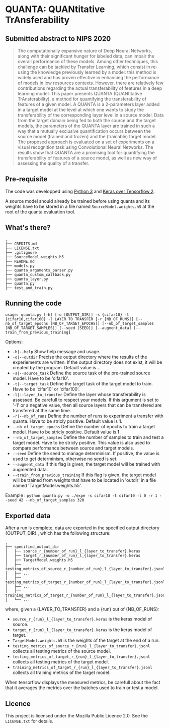 # QUANTA: QUANtitative TrAnsferability

## Submitted abstract to NIPS 2020

> The computationally expansive nature of Deep Neural Networks, along with their
significant hunger for labeled data, can impair the overall performance of these
models. Among other techniques, this challenge can be tackled by Transfer
Learning, which consist in re-using the knowledge previously learned by a model:
this method is widely used and has proven effective in enhancing the performance
of models in low resources contexts. However, there are relatively few 
contributions regarding the actual transferability of features in a deep 
learning model. This paper presents QUANTA (QUANtitative TrAnsferability), 
a method for quantifying the transferability of features of a given model. 
A QUANTA is a 2-parameters layer added in a target model at the level at which 
one wants to study the transferability of the corresponding layer level in a 
source model. Data from the target domain being fed to both the source and the 
target models, the parameters of the QUANTA layer are trained in such a way 
that a mutually exclusive quantification occurs between the source model 
(trained and frozen) and the (trainable) target model. The proposed approach 
is evaluated on a set of experiments on a visual recognition task using 
Convolutional Neural Networks. The results show that QUANTA are a promising 
tool for quantifying the transferability of features of a source model, as well 
as new way of assessing the quality of a transfer.

## Pre-requisite

The code was developped using [Python 3](https://www.python.org/downloads/) and [Keras over Tensorflow 2](https://www.tensorflow.org/install).

A source model should already be trained before using quanta and its weights have to be stored in a file named ``SourceModel.weights.h5`` at the root of the quanta evaluation tool.

## What's there?

```
.
├── CREDITS.md
├── LICENSE.txt
├── .gitignore
├── SourceModel.weights.h5
├── README.md
├── models.py
├── quanta_arguments_parser.py
├── quanta_custom_callback.py
├── quanta_layer.py
├── quanta.py
├── test_and_train.py
```

## Running the code

``usage: quanta.py [-h] [-o [OUTPUT_DIR]] -s {cifar10} -t {cifar10,cifar100} -l LAYER_TO_TRANSFER [-r [NB_OF_RUNS]] [--nb_of_target_epochs [NB_OF_TARGET_EPOCHS]] [--nb_of_target_samples [NB_OF_TARGET_SAMPLES]] [--seed [SEED]] [--augment_data] [--train_from_previous_training]``

Options:
* ``-h|--help`` Show help message and usage.
* ``-o|--outdir`` Precise the output directory where the results of the experiements are written. If the output directory does not exist, it will be created by the program. Default value is **.**.
* ``-s|--source_task`` Define the source task of the pre-trained source model. Have to be 'cifar10'.
* ``-t|--target_task`` Define the target task of the target model to train. Have to be 'cifar10' or 'cifar100'.
* ``-l|--layer_to_transfer`` Define the layer whose transferability is assessed. Be carefull to respect your models. If this argument is set to '-1' or a negative value, then all source layers that can be transfered are transfered at the same time.
* ``-r|--nb_of_runs`` Define the number of runs to experiment a transfer with quanta. Have to be stricly positive. Default value is **1**.
* ``--nb_of_target_epochs`` Define the number of epochs to train a target model. Have to be stricly positive. Default value is **1**.
* ``--nb_of_target_samples`` Define the number of samples to train and test a target model. Have to be stricly positive. This value is also used to compare performance between source and target models.
* ``--seed`` Define the seed to manage determinism. If positive, the value is used to get determinism, otherwise no seed is set.
* ``--augment_data`` If this flag is given, the target model will be trained with augmented data.
* ``--train_from_previous_training`` If this flag is given, the target model will be trained from weights that have to be located in 'outdir' in a file named 'TargetModel.weights.h5'.

Example :
``python quanta.py -o ./expe -s cifar10 -t cifar10 -l 0 -r 1 --seed 42 --nb_of_target_samples 320``

## Exported data

After a run is complete, data are exported in the specified output directory {OUTPUT_DIR} , which
has the following structure:
```
.
├── specified_output_dir
│   ├── source_r_{number_of_run}_l_{layer_to_transfer}.keras
│   ├── target_r_{number_of_run}_l_{layer_to_transfer}.keras
│   ├── TargetModel.weights.h5
│   ├── testing_metrics_of_source_r_{number_of_run}_l_{layer_to_transfer}.jsonl
│   ├── ...
│   ├── testing_metrics_of_target_r_{number_of_run}_l_{layer_to_transfer}.jsonl
│   ├── ...
│   ├── training_metrics_of_target_r_{number_of_run}_l_{layer_to_transfer}.jsonl
│   └── ...
```

where, given a {LAYER_TO_TRANSFER} and a {run} out of {NB_OF_RUNS}:
* ``source_r_{run}_l_{layer_to_transfer}.keras`` is the keras model of source.
* ``target_r_{run}_l_{layer_to_transfer}.keras`` is the keras model of target.
* ``TargetModel.weights.h5`` is the weights of the target at the end of a run.
* ``testing_metrics_of_source_r_{run}_l_{layer_to_transfer}.jsonl`` collects all testing metrics of the source model.
* ``testing_metrics_of_target_r_{run}_l_{layer_to_transfer}.jsonl`` collects all testing metrics of the target model.
* ``training_metrics_of_target_r_{run}_l_{layer_to_transfer}.jsonl`` collects all training metrics of the target model.

When tensorflow displays the measured metrics, be carefull about the fact that it averages the metrics over the batches used to train or test a model.

## Licence
This project is licensed under the Mozilla Public Licence 2.0. See the ``LICENSE.txt``
for details.